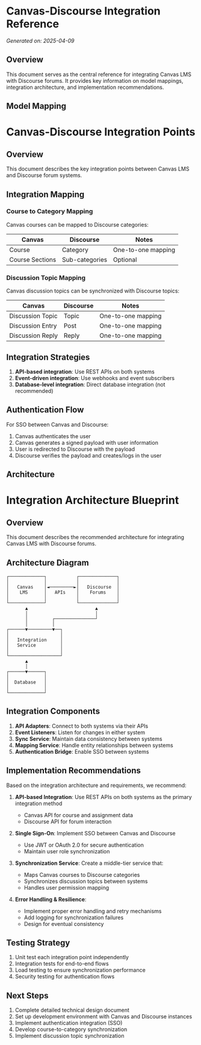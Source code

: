 # Canvas-Discourse Integration Reference

_Generated on: 2025-04-09_

## Overview

This document serves as the central reference for integrating Canvas LMS with Discourse forums.
It provides key information on model mappings, integration architecture, and implementation recommendations.

## Model Mapping

# Canvas-Discourse Integration Points

## Overview

This document describes the key integration points between Canvas LMS and Discourse forum systems.

## Integration Mapping

### Course to Category Mapping

Canvas courses can be mapped to Discourse categories:

| Canvas | Discourse | Notes |
|--------|-----------|-------|
| Course | Category | One-to-one mapping |
| Course Sections | Sub-categories | Optional |

### Discussion Topic Mapping

Canvas discussion topics can be synchronized with Discourse topics:

| Canvas | Discourse | Notes |
|--------|-----------|-------|
| Discussion Topic | Topic | One-to-one mapping |
| Discussion Entry | Post | One-to-one mapping |
| Discussion Reply | Reply | One-to-one mapping |

## Integration Strategies

1. **API-based integration**: Use REST APIs on both systems
2. **Event-driven integration**: Use webhooks and event subscribers
3. **Database-level integration**: Direct database integration (not recommended)

## Authentication Flow

For SSO between Canvas and Discourse:

1. Canvas authenticates the user
2. Canvas generates a signed payload with user information
3. User is redirected to Discourse with the payload
4. Discourse verifies the payload and creates/logs in the user


## Architecture

# Integration Architecture Blueprint

## Overview

This document describes the recommended architecture for integrating Canvas LMS with Discourse forums.

## Architecture Diagram

```
┌─────────────┐           ┌──────────────┐
│             │           │              │
│   Canvas    │◄─────────►│   Discourse  │
│    LMS      │   APIs    │    Forums    │
│             │           │              │
└─────────────┘           └──────────────┘
       ▲                         ▲
       │                         │
       │         ┌───────────────┘
       │         │
┌──────▼─────────▼──┐
│                   │
│   Integration     │
│   Service         │
│                   │
└───────────────────┘
       ▲
       │
┌──────▼──────┐
│             │
│  Database   │
│             │
└─────────────┘
```

## Integration Components

1. **API Adapters**: Connect to both systems via their APIs
2. **Event Listeners**: Listen for changes in either system
3. **Sync Service**: Maintain data consistency between systems
4. **Mapping Service**: Handle entity relationships between systems
5. **Authentication Bridge**: Enable SSO between systems


## Implementation Recommendations

Based on the integration architecture and requirements, we recommend:

1. **API-based Integration**: Use REST APIs on both systems as the primary integration method
   - Canvas API for course and assignment data
   - Discourse API for forum interaction

2. **Single Sign-On**: Implement SSO between Canvas and Discourse 
   - Use JWT or OAuth 2.0 for secure authentication
   - Maintain user role synchronization

3. **Synchronization Service**: Create a middle-tier service that:
   - Maps Canvas courses to Discourse categories
   - Synchronizes discussion topics between systems
   - Handles user permission mapping

4. **Error Handling & Resilience**: 
   - Implement proper error handling and retry mechanisms
   - Add logging for synchronization failures
   - Design for eventual consistency

## Testing Strategy

1. Unit test each integration point independently
2. Integration tests for end-to-end flows
3. Load testing to ensure synchronization performance
4. Security testing for authentication flows

## Next Steps

1. Complete detailed technical design document
2. Set up development environment with Canvas and Discourse instances
3. Implement authentication integration (SSO)
4. Develop course-to-category synchronization
5. Implement discussion topic synchronization
